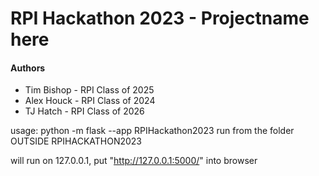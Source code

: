# RPI Hackathon 2023 - Projectname here

#### Authors

- Tim Bishop - RPI Class of 2025
- Alex Houck - RPI Class of 2024
- TJ Hatch - RPI Class of 2026


usage: python -m flask --app RPIHackathon2023 run 
from the folder OUTSIDE RPIHACKATHON2023

will run on 127.0.0.1, put "http://127.0.0.1:5000/" into browser

